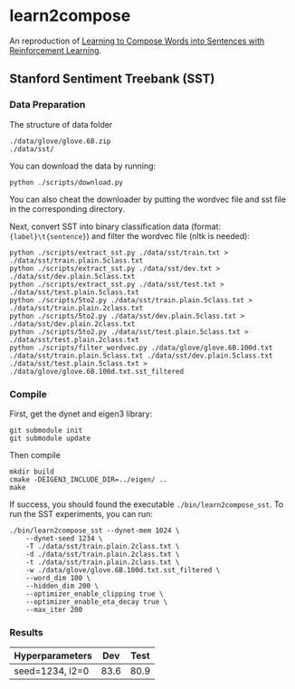 learn2compose
=============
An reproduction of [Learning to Compose Words into Sentences with Reinforcement Learning](https://arxiv.org/abs/1611.09100).

## Stanford Sentiment Treebank (SST)

### Data Preparation

The structure of data folder

```
./data/glove/glove.6B.zip
./data/sst/
```

You can download the data by running:
```
python ./scripts/download.py
```
You can also cheat the downloader by putting the wordvec file and sst file in the corresponding directory.

Next, convert SST into binary classification data (format: `{label}\t{sentence}`) and filter the wordvec file (nltk is needed):
```
python ./scripts/extract_sst.py ./data/sst/train.txt > ./data/sst/train.plain.5class.txt
python ./scripts/extract_sst.py ./data/sst/dev.txt > ./data/sst/dev.plain.5class.txt
python ./scripts/extract_sst.py ./data/sst/test.txt > ./data/sst/test.plain.5class.txt
python ./scripts/5to2.py ./data/sst/train.plain.5class.txt > ./data/sst/train.plain.2class.txt
python ./scripts/5to2.py ./data/sst/dev.plain.5class.txt > ./data/sst/dev.plain.2class.txt
python ./scripts/5to2.py ./data/sst/test.plain.5class.txt > ./data/sst/test.plain.2class.txt
python ./scripts/filter_wordvec.py ./data/glove/glove.6B.100d.txt ./data/sst/train.plain.5class.txt ./data/sst/dev.plain.5class.txt ./data/sst/test.plain.5class.txt > ./data/glove/glove.6B.100d.txt.sst_filtered
```

###  Compile

First, get the dynet and eigen3 library:
```
git submodule init
git submodule update
```
Then compile
```
mkdir build
cmake -DEIGEN3_INCLUDE_DIR=../eigen/ ..
make
```
If success, you should found the executable `./bin/learn2compose_sst`. To run the SST experiments, you can run:
```
./bin/learn2compose_sst --dynet-mem 1024 \
    --dynet-seed 1234 \
    -T ./data/sst/train.plain.2class.txt \
    -d ./data/sst/train.plain.2class.txt \
    -t ./data/sst/train.plain.2class.txt \
    -w ./data/glove/glove.6B.100d.txt.sst_filtered \
    --word_dim 100 \
    --hidden_dim 200 \
    --optimizer_enable_clipping true \
    --optimizer_enable_eta_decay true \
    --max_iter 200
```

### Results

| Hyperparameters | Dev | Test |
|-----|-----|-----|
|seed=1234, l2=0| 83.6 | 80.9 |
